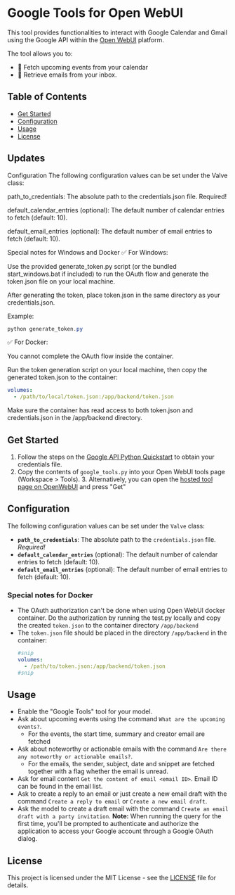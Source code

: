 # Google Tools for Open WebUI

This tool provides functionalities to interact with Google Calendar and Gmail using the Google API within the [Open WebUI](https://github.com/open-webui/open-webui) platform.

The tool allows you to:
 - 📅 Fetch upcoming events from your calendar
 - 📧 Retrieve emails from your inbox.

## Table of Contents
- [Get Started](#get-started)
- [Configuration](#configuration)
- [Usage](#usage)
- [License](#license)

## Updates

Configuration
The following configuration values can be set under the Valve class:

path_to_credentials: The absolute path to the credentials.json file. Required!

default_calendar_entries (optional): The default number of calendar entries to fetch (default: 10).

default_email_entries (optional): The default number of email entries to fetch (default: 10).

Special notes for Windows and Docker
✅ For Windows:

Use the provided generate_token.py script (or the bundled start_windows.bat if included) to run the OAuth flow and generate the token.json file on your local machine.

After generating the token, place token.json in the same directory as your credentials.json.

Example:

```powershell
python generate_token.py
```

✅ For Docker:

You cannot complete the OAuth flow inside the container.

Run the token generation script on your local machine, then copy the generated token.json to the container:

```yaml
volumes:
  - /path/to/local/token.json:/app/backend/token.json
```

Make sure the container has read access to both token.json and credentials.json in the /app/backend directory.

## Get Started

1. Follow the steps on the [Google API Python Quickstart](https://developers.google.com/gmail/api/quickstart/python) to obtain your credentials file.
2. Copy the contents of `google_tools.py` into your Open WebUI tools page (Workspace > Tools).
   3. Alternatively, you can open the [hosted tool page on OpenWebUI](https://openwebui.com/t/shmarkus/google_tools/) and press "Get"

## Configuration

The following configuration values can be set under the `Valve` class:

- **`path_to_credentials`**: The absolute path to the `credentials.json` file. *Required!*
- **`default_calendar_entries`** (optional): The default number of calendar entries to fetch (default: 10).
- **`default_email_entries`** (optional): The default number of email entries to fetch (default: 10).

### Special notes for Docker

- The OAuth authorization can't be done when using Open WebUI docker container. Do the authorization by running the test.py locally and copy the created `token.json` to the container directory `/app/backend`
- The `token.json` file should be placed in the directory `/app/backend` in the container:
    ```yml
    #snip
    volumes:
      - /path/to/token.json:/app/backend/token.json
    #snip
    ```


## Usage

- Enable the "Google Tools" tool for your model.
- Ask about upcoming events using the command `What are the upcoming events?`.
  - For the events, the start time, summary and creator email are fetched
- Ask about noteworthy or actionable emails with the command `Are there any noteworthy or actionable emails?`.
  - For the emails, the sender, subject, date and snippet are fetched together with a flag whether the email is unread.
- Ask for email content `Get the content of email <email ID>`. Email ID can be found in the email list.
- Ask to create a reply to an email or just create a new email draft with the command `Create a reply to email` or `Create a new email draft`.
- Ask the model to create a draft email with the command `Create an email draft with a party invitation`.
**Note:** When running the query for the first time, you'll be prompted to authenticate and authorize the application to access your Google account through a Google OAuth dialog.

## License

This project is licensed under the MIT License - see the [LICENSE](LICENSE) file for details.